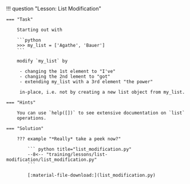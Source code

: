 !!! question "Lesson: List Modification"

    === "Task"
    
        Starting out with
        
        ```python
        >>> my_list = ['Agathe', 'Bauer']
        ```
        
        modify `my_list` by
        
         - changing the 1st element to "I've"
         - changing the 2nd lement to "got"
         - extending my_list with a 3rd element "the power"

         in-place, i.e. not by creating a new list object from my_list.

    === "Hints"
    
        You can use `help([])` to see extensive documentation on `list`
        operations.

    === "Solution"

        ??? example "*Really* take a peek now?"

            ``` python title="list_modification.py"
            --8<-- "training/lessons/list-modification/list_modification.py"
            ```

            [:material-file-download:](list_modification.py)
